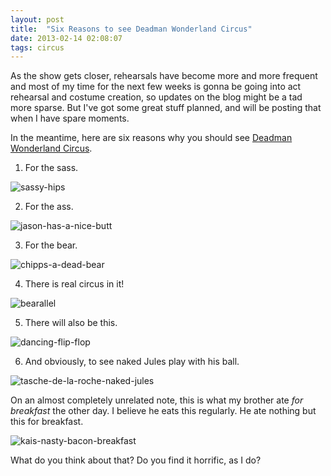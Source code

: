 ```yaml
---
layout: post
title:  "Six Reasons to see Deadman Wonderland Circus"
date: 2013-02-14 02:08:07
tags: circus
---
```

As the show gets closer, rehearsals have become more and more frequent and most of my time for the next few weeks is gonna be going into act rehearsal and costume creation, so updates on the blog might be a tad more sparse. But I've got some great stuff planned, and will be posting that when I have spare moments.

In the meantime, here are six reasons why you should see [Deadman Wonderland Circus](http://www.deadmanwonderlandcircus.com).

1. For the sass.

![sassy-hips](/uploads/2013/02/sassy-hips.jpg)

2. For the ass.

![jason-has-a-nice-butt](/uploads/2013/02/jason-has-a-nice-butt.jpg)

3. For the bear.

![chipps-a-dead-bear](/uploads/2013/02/chipps-a-dead-bear.jpg)

4. There is real circus in it!

![bearallel](/uploads/2013/02/bearallel.jpg)


5. There will also be this.

![dancing-flip-flop](/uploads/2013/02/dancing-flip-flop.jpg)

6. And obviously, to see naked Jules play with his ball.

![tasche-de-la-roche-naked-jules](/uploads/2013/02/tasche-de-la-roche-naked-jules.jpg)

On an almost completely unrelated note, this is what my brother ate _for breakfast_ the other day. I believe he eats this regularly. He ate nothing but this for breakfast.

![kais-nasty-bacon-breakfast](/uploads/2013/02/kais-nasty-bacon-breakfast.jpg)

What do you think about that? Do you find it horrific, as I do?
